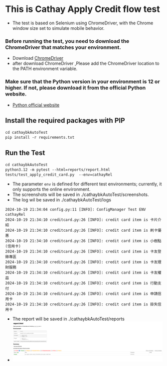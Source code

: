 # This is Cathay Apply Credit flow test
- The test is based on Selenium using ChromeDriver, with the Chrome window size set to simulate mobile behavior.

### Before running the test, you need to download the ChromeDriver that matches your environment.
- Download [ChromeDriver](https://developer.chrome.com/docs/chromedriver/downloads?hl=zh-tw)
- after download ChromeDriver ,Please add the ChromeDriver location to the PATH environment variable. 

### Make sure that the Python version in your environment is 12 or higher. If not, please download it from the official Python website.
- [Python official website](https://www.python.org/downloads/)

## Install the required packages with PIP
```
cd cathaybkAutoTest
pip install -r requirements.txt
```
## Run the Test
```
cd cathaybkAutoTest
python3.12 -m pytest --html=reports/report.html tests/test_apply_credit_card.py  --env=cathayRel
```
- The parameter `env` is defined for different test environments; currently, it only supports the online environment.
- The screenshots will be saved in ./cathaybkAutoTest/screenshots.
- The log wil be saved in ./cathaybkAutoTest/logs
```
2024-10-19 21:34:04 config.py:11 [INFO]: ConfigManager Test ENV cathayRel
2024-10-19 21:34:10 creditcard.py:26 [INFO]: credit card item is 卡片介紹
2024-10-19 21:34:10 creditcard.py:26 [INFO]: credit card item is 刷卡優惠
2024-10-19 21:34:10 creditcard.py:26 [INFO]: credit card item is 小樹點(信用卡)
2024-10-19 21:34:10 creditcard.py:26 [INFO]: credit card item is 卡友登錄專區
2024-10-19 21:34:10 creditcard.py:26 [INFO]: credit card item is 卡友理財服務
2024-10-19 21:34:10 creditcard.py:26 [INFO]: credit card item is 卡友權益
2024-10-19 21:34:10 creditcard.py:26 [INFO]: credit card item is 行動支付
2024-10-19 21:34:10 creditcard.py:26 [INFO]: credit card item is 申請信用卡
2024-10-19 21:34:10 creditcard.py:26 [INFO]: credit card item is 掛失信用卡
```

- The report will be saved in ./cathaybkAutoTest/reports
- ![img.png](img.png)